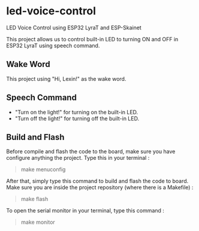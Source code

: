 # led-voice-control
LED Voice Control using ESP32 LyraT and ESP-Skainet

This project allows us to control built-in LED to turning ON and OFF in ESP32 LyraT using speech command.

## Wake Word
This project using "Hi, Lexin!" as the wake word.

## Speech Command
- "Turn on the light!" for turning on the built-in LED.
- "Turn off the light!" for turning off the built-in LED.

## Build and Flash
Before compile and flash the code to the board, make sure you have configure anything the project. Type this in your terminal :
> make menuconfig

After that, simply type this command to build and flash the code to board. Make sure you are inside the project repository (where there is a Makefile) :
> make flash

To open the serial monitor in your terminal, type this command :
> make monitor
